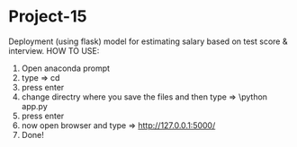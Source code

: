 # Project-15
Deployment (using flask) model for estimating salary based on test score &amp; interview. 
HOW TO USE:
1. Open anaconda prompt
2. type =>    cd
3. press enter
4. change directry where you save the files and then type =>     \python app.py
5. press enter
6. now open browser and type => http://127.0.0.1:5000/
7. Done!
